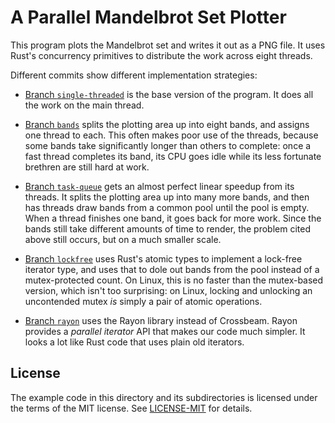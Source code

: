 # A Parallel Mandelbrot Set Plotter

This program plots the Mandelbrot set and writes it out as a PNG file. It uses Rust's concurrency primitives to distribute the work across eight threads.

Different commits show different implementation strategies:

*   [Branch `single-threaded`](https://github.com/ProgrammingRust/mandelbrot/tree/single-threaded)
    is the base version of the program. It does all the work on the main
    thread.

*   [Branch `bands`](https://github.com/ProgrammingRust/mandelbrot/tree/bands)
    splits the plotting area up into eight bands, and assigns one thread
    to each.  This often makes poor use of the threads, because some
    bands take significantly longer than others to complete: once a fast
    thread completes its band, its CPU goes idle while its less
    fortunate brethren are still hard at work.

*   [Branch `task-queue`](https://github.com/ProgrammingRust/mandelbrot/tree/task-queue)
    gets an almost perfect linear speedup from its threads. It splits
    the plotting area up into many more bands, and then has threads draw
    bands from a common pool until the pool is empty. When a thread
    finishes one band, it goes back for more work. Since the bands still
    take different amounts of time to render, the problem cited above
    still occurs, but on a much smaller scale.

*   [Branch `lockfree`](https://github.com/ProgrammingRust/mandelbrot/tree/lockfree)
    uses Rust's atomic types to implement a lock-free iterator type, and
    uses that to dole out bands from the pool instead of a
    mutex-protected count. On Linux, this is no faster than the
    mutex-based version, which isn't too surprising: on Linux, locking
    and unlocking an uncontended mutex *is* simply a pair of atomic
    operations.

*   [Branch `rayon`](https://github.com/ProgrammingRust/mandelbrot/tree/rayon)
    uses the Rayon library instead of Crossbeam. Rayon provides a
    *parallel iterator* API that makes our code much simpler.  It looks
    a lot like Rust code that uses plain old iterators.

## License

The example code in this directory and its subdirectories is licensed under the
terms of the MIT license. See [LICENSE-MIT](LICENSE-MIT) for details.
